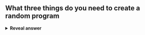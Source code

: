 ## What three things do you need to create a random program
<details>
<summary><b>Reveal answer</b></summary>
Function set F: e.g. (PLUS, MINUS, TIMES, DIV, IF)<br>Terminal Set T: e.g. X, Y, &lt;any real number&gt;<br>Syntax rules
</details>
